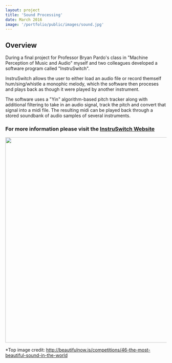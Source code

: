 ```yaml
---
layout: project
title: 'Sound Processing'
date: March 2016
image: '/portfolio/public/images/sound.jpg'
---
```


## Overview
During a final project for Professor Bryan Pardo's class in "Machine Perception of Music and Audio" myself and two colleagues developed a software program called "InstruSwitch".

InstruSwitch allows the user to either load an audio file or record themself hum/sing/whistle a monophic melody, which the software then proceses and plays back as though it were played by another instrument.

The software uses a "Yin" algorithm-based pitch tracker along with additional filtering to take in an audio signal, track the pitch and convert that signal into a midi file. The resulting midi can be played back through a stored soundbank of audio samples of several instruments. 

### For more information please visit the <a href="http://instruswitch.wix.com/eecs352">InstruSwitch Website</a>

<img src="/portfolio/public/images/GUI_opening.jpg" width="640" heigth="320"/>


*Top image credit: http://beautifulnow.is/competitions/46-the-most-beautiful-sound-in-the-world

